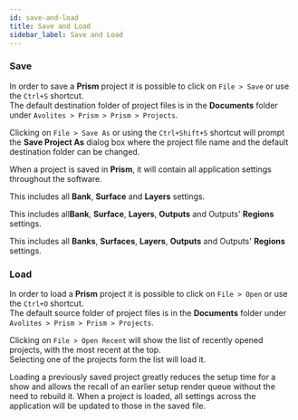 ```yaml
---
id: save-and-load
title: Save and Load
sidebar_label: Save and Load
---
```


### Save

In order to save a **Prism** project it is possible to click on `File > Save` or use the `Ctrl+S` shortcut.  
The default destination folder of project files is in the **Documents** folder under `Avolites > Prism > Prism > Projects`.  

Clicking on `File > Save As` or using the `Ctrl+Shift+S` shortcut will prompt the **Save Project As** dialog box where the project file name and the default destination folder can be changed.

When a project is saved in **Prism**, it will contain all application settings throughout the software.  

<!-- Player -->
<p style={{display: (`prism` === 'player') ? 'inline-block' : 'none'}}>
    This includes all <b>Bank</b>, <b>Surface</b> and <b>Layers</b> settings.
</p>

<!-- Zero -->
<p style={{display: (`prism` === 'zero') ? 'inline-block' : 'none'}}>
    This includes all<b>Bank</b>, <b>Surface</b>, <b>Layers</b>, <b>Outputs</b> and Outputs' <b>Regions</b> settings.
</p>

<!-- Prism -->
<p style={{display: (`prism` === 'prism') ? 'inline-block' : 'none'}}>
   This includes all <b>Banks</b>, <b>Surfaces</b>, <b>Layers</b>, <b>Outputs</b> and Outputs' <b>Regions</b> settings.
</p>

### Load

In order to load a **Prism** project it is possible to click on `File > Open` or use the `Ctrl+O` shortcut.  
The default source folder of project files is in the **Documents** folder under `Avolites > Prism > Prism > Projects`.  

Clicking on `File > Open Recent` will show the list of recently opened projects, with the most recent at the top.  
Selecting one of the projects form the list will load it.

Loading a previously saved project greatly reduces the setup time for a show and allows the recall of an earlier setup render queue without the need to rebuild it. When a project is loaded, all settings across the application will be updated to those in the saved file.
